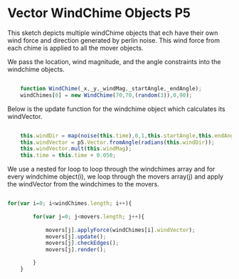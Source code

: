 # Vector WindChime Objects P5

This sketch depicts multiple windChime objects that ech have their own wind force and direction generated by perlin noise. This wind force from each chime is applied to all the mover objects.

We pass the location, wind magnitude, and the angle constraints into the windchime objects.

```js

	function WindChime(_x,_y,_windMag,_startAngle,_endAngle);
	windChimes[0] = new WindChime(70,70,(random(3)),0,90);

```
Below is the update function for the windchime object which calculates its windVector.

```js

	this.windDir = map(noise(this.time),0,1,this.startAngle,this.endAngle);
	this.windVector = p5.Vector.fromAngle(radians(this.windDir));
	this.windVector.mult(this.windMag);
	this.time = this.time + 0.050;

```
We use a nested for loop to loop through the windchimes array and for every windchime object(i), we loop through the movers array(j) and apply the windVector from the windchimes to the movers.

```js

for(var i=0; i<windChimes.length; i++){
		
		for(var j=0; j<movers.length; j++){
		
			movers[j].applyForce(windChimes[i].windVector);
			movers[j].update();
			movers[j].checkEdges();
			movers[j].render();

		}
	}

```